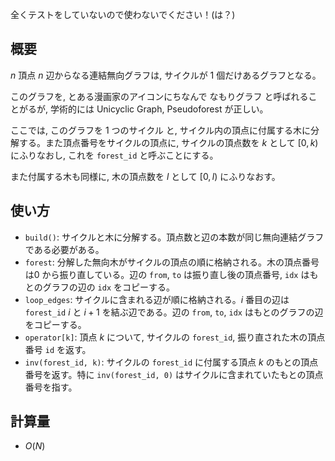 全くテストをしていないので使わないでください！(は？)

## 概要

$n$ 頂点 $n$ 辺からなる連結無向グラフは, サイクルが $1$ 個だけあるグラフとなる。

このグラフを, とある漫画家のアイコンにちなんで なもりグラフ と呼ばれることがるが, 学術的には Unicyclic Graph, Pseudoforest が正しい。

ここでは, このグラフを 1 つのサイクル と, サイクル内の頂点に付属する木に分解する。また頂点番号をサイクルの頂点に, サイクルの頂点数を $k$ として $[0, k)$ にふりなおし, これを `forest_id` と呼ぶことにする。

また付属する木も同様に, 木の頂点数を $l$ として $[0, l)$ にふりなおす。


## 使い方

* `build()`: サイクルと木に分解する。頂点数と辺の本数が同じ無向連結グラフである必要がある。
* `forest`: 分解した無向木がサイクルの頂点の順に格納される。木の頂点番号は$0$ から振り直している。辺の `from`, `to` は振り直し後の頂点番号, `idx` はもとのグラフの辺の `idx` をコピーする。
* `loop_edges`: サイクルに含まれる辺が順に格納される。$i$ 番目の辺は `forest_id` $i$ と $i+1$ を結ぶ辺である。辺の `from`, `to`, `idx` はもとのグラフの辺をコピーする。
* `operator[k]`: 頂点 $k$ について, サイクルの `forest_id`, 振り直された木の頂点番号 `id` を返す。
* `inv(forest_id, k)`: サイクルの `forest_id` に付属する頂点 $k$ のもとの頂点番号を返す。特に `inv(forest_id, 0)` はサイクルに含まれていたもとの頂点番号を指す。

## 計算量

* $O(N)$
